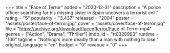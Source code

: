 +++
title = "Face of Terror"
added = "2020-12-31"
description = "A police officer searching for his missing sister in Spain uncovers a terrorist cell."
rating = "5"
popularity = "3.437"
released = "2004"
poster = "assets/poster/face-of-terror.jpg"
cover = "assets/cover/face-of-terror.jpg"
file = "https://archive.org/download/faceofterror/Face of Terror.mp4"
genres = ["Action", "Drama", "Thriller"]
imdb_id = "tt0328993"
runtime = "100"
tagline = "Nothing's more deadly than a man with nothing to lose."
original_language = "en"
budget = "0"
revenue = "0"
+++